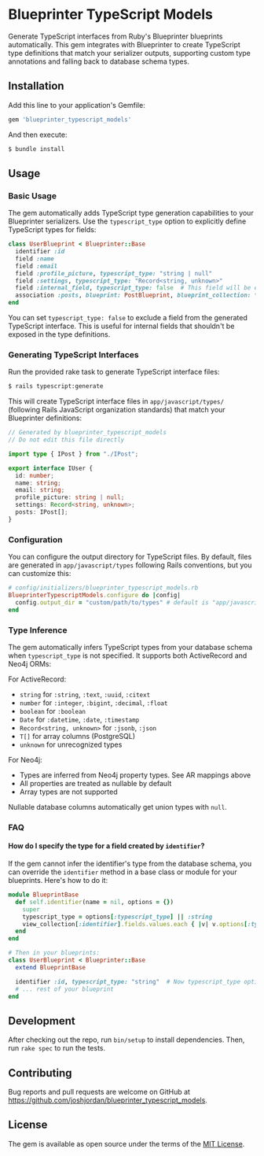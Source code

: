 # Blueprinter TypeScript Models

Generate TypeScript interfaces from Ruby's Blueprinter blueprints automatically. This gem integrates with Blueprinter to create TypeScript type definitions that match your serializer outputs, supporting custom type annotations and falling back to database schema types.

## Installation

Add this line to your application's Gemfile:

```ruby
gem 'blueprinter_typescript_models'
```

And then execute:

```bash
$ bundle install
```

## Usage

### Basic Usage

The gem automatically adds TypeScript type generation capabilities to your Blueprinter serializers. Use the `typescript_type` option to explicitly define TypeScript types for fields:

```ruby
class UserBlueprint < Blueprinter::Base
  identifier :id
  field :name
  field :email
  field :profile_picture, typescript_type: "string | null"
  field :settings, typescript_type: "Record<string, unknown>"
  field :internal_field, typescript_type: false  # This field will be excluded from the TypeScript interface
  association :posts, blueprint: PostBlueprint, blueprint_collection: true
end
```

You can set `typescript_type: false` to exclude a field from the generated TypeScript interface. This is useful for internal fields that shouldn't be exposed in the type definitions.

### Generating TypeScript Interfaces

Run the provided rake task to generate TypeScript interface files:

```bash
$ rails typescript:generate
```

This will create TypeScript interface files in `app/javascript/types/` (following Rails JavaScript organization standards) that match your Blueprinter definitions:

```typescript
// Generated by blueprinter_typescript_models
// Do not edit this file directly

import type { IPost } from "./IPost";

export interface IUser {
  id: number;
  name: string;
  email: string;
  profile_picture: string | null;
  settings: Record<string, unknown>;
  posts: IPost[];
}
```

### Configuration

You can configure the output directory for TypeScript files. By default, files are generated in `app/javascript/types` following Rails conventions, but you can customize this:

```ruby
# config/initializers/blueprinter_typescript_models.rb
BlueprinterTypescriptModels.configure do |config|
  config.output_dir = "custom/path/to/types" # default is "app/javascript/types"
end
```

### Type Inference

The gem automatically infers TypeScript types from your database schema when `typescript_type` is not specified. It supports both ActiveRecord and Neo4j ORMs:

For ActiveRecord:

- `string` for `:string`, `:text`, `:uuid`, `:citext`
- `number` for `:integer`, `:bigint`, `:decimal`, `:float`
- `boolean` for `:boolean`
- `Date` for `:datetime`, `:date`, `:timestamp`
- `Record<string, unknown>` for `:jsonb`, `:json`
- `T[]` for array columns (PostgreSQL)
- `unknown` for unrecognized types

For Neo4j:

- Types are inferred from Neo4j property types. See AR mappings above
- All properties are treated as nullable by default
- Array types are not supported

Nullable database columns automatically get union types with `null`.

### FAQ

#### How do I specify the type for a field created by `identifier`?

If the gem cannot infer the identifier's type from the database schema, you can override the `identifier` method in a base class or module for your blueprints. Here's how to do it:

```ruby
module BlueprintBase
  def self.identifier(name = nil, options = {})
    super
    typescript_type = options[:typescript_type] || :string
    view_collection[:identifier].fields.values.each { |v| v.options[:typescript_type] = typescript_type }
  end
end

# Then in your blueprints:
class UserBlueprint < Blueprinter::Base
  extend BlueprintBase

  identifier :id, typescript_type: "string"  # Now typescript_type option works!
  # ... rest of your blueprint
end
```

## Development

After checking out the repo, run `bin/setup` to install dependencies. Then, run `rake spec` to run the tests.

## Contributing

Bug reports and pull requests are welcome on GitHub at https://github.com/joshjordan/blueprinter_typescript_models.

## License

The gem is available as open source under the terms of the [MIT License](https://opensource.org/licenses/MIT).
